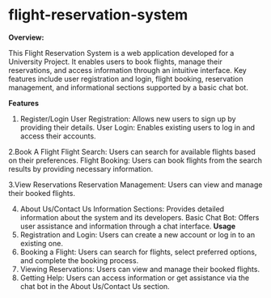 # flight-reservation-system

**Overview:**

This Flight Reservation System is a web application developed for a University Project. It enables users to book flights, manage their reservations, and access information through an intuitive interface. Key features include user registration and login, flight booking, reservation management, and informational sections supported by a basic chat bot.

**Features**
1. Register/Login
User Registration: Allows new users to sign up by providing their details.
User Login: Enables existing users to log in and access their accounts.


2.Book A Flight
Flight Search: Users can search for available flights based on their preferences.
Flight Booking: Users can book flights from the search results by providing necessary information.


3.View Reservations
Reservation Management: Users can view and manage their booked flights.


4. About Us/Contact Us
Information Sections: Provides detailed information about the system and its developers.
Basic Chat Bot: Offers user assistance and information through a chat interface.
**Usage**
1. Registration and Login: Users can create a new account or log in to an existing one.
2. Booking a Flight: Users can search for flights, select preferred options, and complete the booking process.
3. Viewing Reservations: Users can view and manage their booked flights.
4. Getting Help: Users can access information or get assistance via the chat bot in the About Us/Contact Us section.
